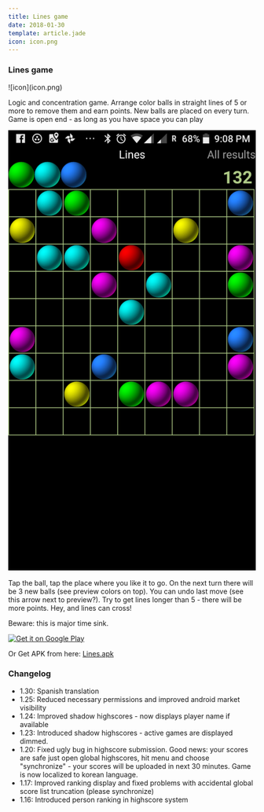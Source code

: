 ```yaml
---
title: Lines game
date: 2018-01-30
template: article.jade
icon: icon.png
---
```


### Lines game



<span class="icon">
![icon](icon.png)

Logic and concentration game. Arrange color balls in straight lines of 5 
or more to remove them and earn points. New balls are placed on every turn. 
Game is open end - as long as you have space you can play

<span class="more"></span>

![Screenshot](screenshot.png)

Tap the ball,  tap the place where you like it to go. On the next turn there will be 3 new balls (see preview colors on top). 
You can undo last move (see this arrow next to preview?).  Try to get  lines longer than 5 - there will be more points.  Hey, and lines can cross!

Beware: this is major time sink. 


<a href='https://play.google.com/store/apps/details?id=de.pribluda.games.android.lines&pcampaignid=MKT-Other-global-all-co-prtnr-py-PartBadge-Mar2515-1'><img alt='Get it on Google Play' src='https://play.google.com/intl/en_us/badges/images/generic/en_badge_web_generic.png'/></a>


Or Get APK from here: [Lines.apk](lines.apk)



### Changelog

 - 1.30: Spanish translation
 - 1.25: Reduced necessary permissions and improved android market visibility
 - 1.24: Improved shadow highscores - now displays player name if available
 - 1.23: Introduced shadow highscores - active games are displayed dimmed. 
 - 1.20: Fixed ugly bug in highscore submission. Good news: your scores are safe just open global highscores,  hit menu and choose "synchronize" - your scores will be uploaded in next 30 minutes.  Game is now localized to korean language.
 - 1.17: Improved ranking display and fixed problems with accidental global score list truncation (please synchronize)
 - 1.16: Introduced person ranking in highscore system

 

